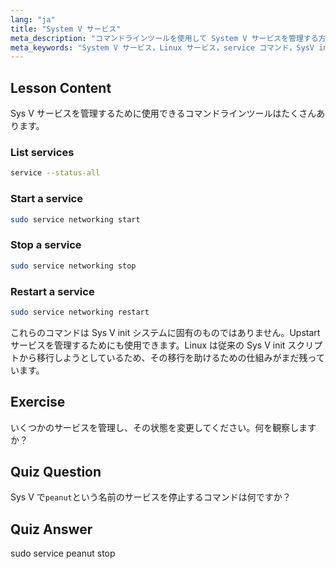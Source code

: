 ```yaml
---
lang: "ja"
title: "System V サービス"
meta_description: "コマンドラインツールを使用して System V サービスを管理する方法を学びます。この初心者向けの Linux チュートリアルで、サービスのリスト表示、開始、停止、再起動の方法を発見してください。"
meta_keywords: "System V サービス，Linux サービス，service コマンド，SysV init, Linux チュートリアル，初心者 Linux, サービス管理，Linux ガイド"
---
```


## Lesson Content

Sys V サービスを管理するために使用できるコマンドラインツールはたくさんあります。

### List services

```bash
service --status-all
```

### Start a service

```bash
sudo service networking start
```

### Stop a service

```bash
sudo service networking stop
```

### Restart a service

```bash
sudo service networking restart
```

これらのコマンドは Sys V init システムに固有のものではありません。Upstart サービスを管理するためにも使用できます。Linux は従来の Sys V init スクリプトから移行しようとしているため、その移行を助けるための仕組みがまだ残っています。

## Exercise

いくつかのサービスを管理し、その状態を変更してください。何を観察しますか？

## Quiz Question

Sys V で`peanut`という名前のサービスを停止するコマンドは何ですか？

## Quiz Answer

sudo service peanut stop
